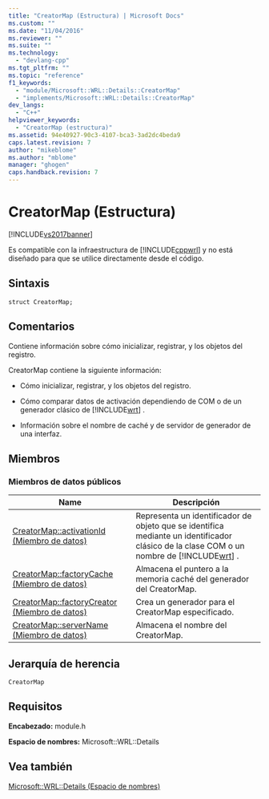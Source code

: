 ```yaml
---
title: "CreatorMap (Estructura) | Microsoft Docs"
ms.custom: ""
ms.date: "11/04/2016"
ms.reviewer: ""
ms.suite: ""
ms.technology: 
  - "devlang-cpp"
ms.tgt_pltfrm: ""
ms.topic: "reference"
f1_keywords: 
  - "module/Microsoft::WRL::Details::CreatorMap"
  - "implements/Microsoft::WRL::Details::CreatorMap"
dev_langs: 
  - "C++"
helpviewer_keywords: 
  - "CreatorMap (estructura)"
ms.assetid: 94e40927-90c3-4107-bca3-3ad2dc4beda9
caps.latest.revision: 7
author: "mikeblome"
ms.author: "mblome"
manager: "ghogen"
caps.handback.revision: 7
---
```

# CreatorMap (Estructura)
[!INCLUDE[vs2017banner](../assembler/inline/includes/vs2017banner.md)]

Es compatible con la infraestructura de [!INCLUDE[cppwrl](../windows/includes/cppwrl_md.md)] y no está diseñado para que se utilice directamente desde el código.  
  
## Sintaxis  
  
```  
struct CreatorMap;  
```  
  
## Comentarios  
 Contiene información sobre cómo inicializar, registrar, y los objetos del registro.  
  
 CreatorMap contiene la siguiente información:  
  
-   Cómo inicializar, registrar, y los objetos del registro.  
  
-   Cómo comparar datos de activación dependiendo de COM o de un generador clásico de [!INCLUDE[wrt](../atl/reference/includes/wrt_md.md)] .  
  
-   Información sobre el nombre de caché y de servidor de generador de una interfaz.  
  
## Miembros  
  
### Miembros de datos públicos  
  
|Name|Descripción|  
|----------|-----------------|  
|[CreatorMap::activationId \(Miembro de datos\)](../windows/creatormap-activationid-data-member.md)|Representa un identificador de objeto que se identifica mediante un identificador clásico de la clase COM o un nombre de [!INCLUDE[wrt](../atl/reference/includes/wrt_md.md)] .|  
|[CreatorMap::factoryCache \(Miembro de datos\)](../windows/creatormap-factorycache-data-member.md)|Almacena el puntero a la memoria caché del generador del CreatorMap.|  
|[CreatorMap::factoryCreator \(Miembro de datos\)](../Topic/CreatorMap::factoryCreator%20Data%20Member.md)|Crea un generador para el CreatorMap especificado.|  
|[CreatorMap::serverName \(Miembro de datos\)](../windows/creatormap-servername-data-member.md)|Almacena el nombre del CreatorMap.|  
  
## Jerarquía de herencia  
 `CreatorMap`  
  
## Requisitos  
 **Encabezado:** module.h  
  
 **Espacio de nombres:** Microsoft::WRL::Details  
  
## Vea también  
 [Microsoft::WRL::Details \(Espacio de nombres\)](../windows/microsoft-wrl-details-namespace.md)